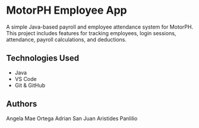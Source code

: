 # MotorPH Employee App

A simple Java-based payroll and employee attendance system for MotorPH.  
This project includes features for tracking employees, login sessions, attendance, payroll calculations, and deductions.

## Technologies Used
- Java
- VS Code
- Git & GitHub

## Authors
Angela Mae Ortega
Adrian San Juan
Aristides Panlilio
